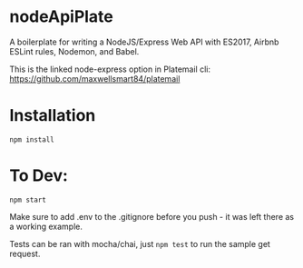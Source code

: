 # nodeApiPlate
A boilerplate for writing a NodeJS/Express Web API with ES2017, Airbnb ESLint rules, Nodemon, and Babel.

This is the linked node-express option in Platemail cli: https://github.com/maxwellsmart84/platemail

# Installation
`npm install`

# To Dev:
`npm start`

Make sure to add .env to the .gitignore before you push - it was left there as a working example.

Tests can be ran with mocha/chai, just `npm test` to run the sample get request.
